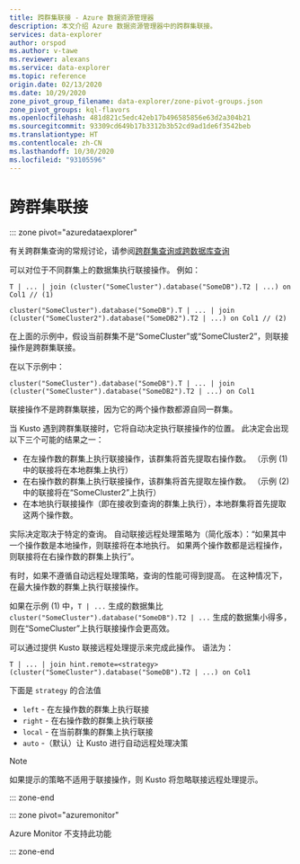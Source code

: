 ```yaml
---
title: 跨群集联接 - Azure 数据资源管理器
description: 本文介绍 Azure 数据资源管理器中的跨群集联接。
services: data-explorer
author: orspod
ms.author: v-tawe
ms.reviewer: alexans
ms.service: data-explorer
ms.topic: reference
origin.date: 02/13/2020
ms.date: 10/29/2020
zone_pivot_group_filename: data-explorer/zone-pivot-groups.json
zone_pivot_groups: kql-flavors
ms.openlocfilehash: 481d821c5edc42eb17b496585856e63d2a304b21
ms.sourcegitcommit: 93309cd649b17b3312b3b52cd9ad1de6f3542beb
ms.translationtype: HT
ms.contentlocale: zh-CN
ms.lasthandoff: 10/30/2020
ms.locfileid: "93105596"
---
```

# <a name="cross-cluster-join"></a>跨群集联接

::: zone pivot="azuredataexplorer"

有关跨群集查询的常规讨论，请参阅[跨群集查询或跨数据库查询](cross-cluster-or-database-queries.md)

可以对位于不同群集上的数据集执行联接操作。 例如：

```kusto
T | ... | join (cluster("SomeCluster").database("SomeDB").T2 | ...) on Col1 // (1)

cluster("SomeCluster").database("SomeDB").T | ... | join (cluster("SomeCluster2").database("SomeDB2").T2 | ...) on Col1 // (2)
```

在上面的示例中，假设当前群集不是“SomeCluster”或“SomeCluster2”，则联接操作是跨群集联接。

在以下示例中：

```kusto
cluster("SomeCluster").database("SomeDB").T | ... | join (cluster("SomeCluster").database("SomeDB2").T2 | ...) on Col1 
```

联接操作不是跨群集联接，因为它的两个操作数都源自同一群集。

当 Kusto 遇到跨群集联接时，它将自动决定执行联接操作的位置。 此决定会出现以下三个可能的结果之一：

* 在左操作数的群集上执行联接操作，该群集将首先提取右操作数。 （示例 (1) 中的联接将在本地群集上执行）
* 在右操作数的群集上执行联接操作，该群集将首先提取左操作数。 （示例 (2) 中的联接将在“SomeCluster2”上执行）
* 在本地执行联接操作（即在接收到查询的群集上执行），本地群集将首先提取这两个操作数。

实际决定取决于特定的查询。 自动联接远程处理策略为（简化版本）：“如果其中一个操作数是本地操作，则联接将在本地执行。 如果两个操作数都是远程操作，则联接将在右操作数的群集上执行”。

有时，如果不遵循自动远程处理策略，查询的性能可得到提高。 在这种情况下，在最大操作数的群集上执行联接操作。

如果在示例 (1) 中，`T | ...` 生成的数据集比 `cluster("SomeCluster").database("SomeDB").T2 | ...` 生成的数据集小得多，则在“SomeCluster”上执行联接操作会更高效。

可以通过提供 Kusto 联接远程处理提示来完成此操作。 语法为：

```kusto
T | ... | join hint.remote=<strategy> (cluster("SomeCluster").database("SomeDB").T2 | ...) on Col1
```

下面是 `strategy` 的合法值
* `left` - 在左操作数的群集上执行联接 
* `right` - 在右操作数的群集上执行联接
* `local` - 在当前群集的群集上执行联接
* `auto` -（默认）让 Kusto 进行自动远程处理决策

> [!Note]
> 如果提示的策略不适用于联接操作，则 Kusto 将忽略联接远程处理提示。

::: zone-end

::: zone pivot="azuremonitor"

Azure Monitor 不支持此功能

::: zone-end
